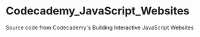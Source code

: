 # Codecademy_JavaScript_Websites
Source code from Codecademy's Building Interactive JavaScript Websites
